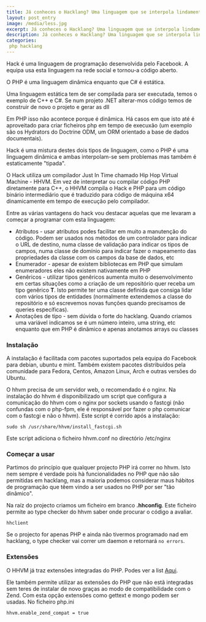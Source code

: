 ```yaml
---
title: Já conheces o Hacklang? Uma linguagem que se interpola lindamente com o PHP!
layout: post_entry
image: /media/less.jpg
excerpt: Já conheces o Hacklang? Uma linguagem que se interpola lindamente com o PHP!
description: Já conheces o Hacklang? Uma linguagem que se interpola lindamente com o PHP!
categories:
 php hacklang
---
```


Hack é uma linguagem de programação desenvolvida pelo Facebook. A equipa usa esta linguagem na rede social e tornou-a código aberto.

O PHP é uma linguagem dinâmica enquanto que C# é estática.

Uma linguagem estática tem de ser compilada para ser executada, temos o exemplo de C++ e C#. Se num projeto .NET alterar-mos código temos de construir de novo o projeto e gerar as dll

Em PHP isso não acontece porque é dinâmica. Há casos em que isto até é aproveitado para criar ficheiros php em tempo de execuxão (um exemplo são os Hydrators do Doctrine ODM, um ORM orientado a base de dados documentais).

Hack é uma mistura destes dois tipos de linguagem, como o PHP é uma linguagem dinâmica e ambas interpolam-se sem problemas mas também é estaticamente "tipada".

O Hack utiliza um compilador Just In Time chamado Hip Hop Virtual Machine - HHVM. Em vez de interpretar ou compilar código PHP diretamente para C++, o HHVM compila o Hack e PHP para um código binário intermediário que é traduzido para código de máquina x64 dinamicamente em tempo de execução pelo compilador.

Entre as várias vantagens do hack vou destacar aquelas que me levaram a começar a programar com esta linguagem:

* Atributos - usar atributos podes facilitar em muito a manutenção do código. Podem ser usados nos métodos de um controlador para indicar o URL de destino, numa classe de validação para indicar os tipos de campos, numa classe de domínio para indicar fazer o mapeamento das propriedades da classe com os campos da base de dados, etc
* Enumerador - apesar de existem bibliotecas em PHP que simulam enumeradores eles não existem nativamente em PHP
* Genêricos - utilizar tipos genêricos aumenta muito o desenvolvimento em certas situações como a criação de um repositório quer receba um tipo genêrico **T**. Isto permite ter uma classe definida que consiga lidar com vários tipos de entidades (normalmente extendemos a classe do repositório e só escrevemos novas funções quando precisamos de queries específicas).
* Anotações de tipo - sem dúvida o forte do hacklang. Quando criamos uma variável indicamos se é um número inteiro, uma string, etc enquanto que em PHP é dinâmico e apenas anotamos arrays ou classes


### Instalação ###

A instalação é facilitada com pacotes suportados pela equipa do Facebook para debian, ubuntu e mint. Também existem pacotes distribuídos pela comunidade para Fedora, Centos, Amazon Linux, Arch e outras versões do Ubuntu.

O hhvm precisa de um servidor web, o recomendado é o nginx. Na instalação do hhvm é disponibilizado um script que configura a comunicação do hhvm com o nginx por sockets usando o fastcgi (não confundas com o php-fpm, ele é responsável por fazer o php comunicar com o fastcgi e não o hhvm). Este script é corrido após a instalação:

````
sudo sh /usr/share/hhvm/install_fastcgi.sh
````

Este script adiciona o ficheiro hhvm.conf no directório /etc/nginx


### Começar a usar ###

Partimos do princípio que qualquer projecto PHP irá correr no hhvm. Isto nem sempre é verdade pois hà funcionalidades no PHP que não são permitidas em hacklang, mas a maioria podemos considerar maus hábitos de programação que têem vindo a ser usados no PHP por ser "tão dinâmico".

Na raíz do projecto criamos um ficheiro em branco **.hhconfig**. Este ficheiro permite ao type checker do hhvm saber onde procurar o código a avaliar.

````
hhclient
````

Se o projecto for apenas PHP e ainda não tivermos programado nad em hacklang, o type checker vai correr um daemon e retornará ``no errors``.


### Extensões ###

O HHVM já traz extensões integradas do PHP. Podes ver a list [Aqui](https://github.com/facebook/hhvm/wiki/Extensions).

Ele também permite utilizar as extensões do PHP que não estã integradas sem teres de instalar de novo graças ao modo de compatibilidade com o Zend. Com esta opção extensões como gettext e mongo podem ser usadas. No ficheiro php.ini

````
hhvm.enable_zend_compat = true
````
